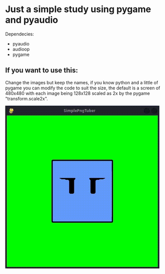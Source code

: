 # Just a simple study using pygame and pyaudio
Dependecies:
- pyaudio
- audioop
- pygame

## If you want to use this:
Change the images but keep the names, if you know python and a little of pygame you can modify the code to suit the size, the default is a screen of 480x480 with each image being 128x128 scaled as 2x by the pygame "transform.scale2x".

![Just a block image that change when I talk](./repoGif.gif)
